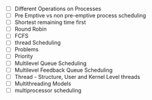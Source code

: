 - [ ] Different Operations on Processes
- [ ] Pre Emptive vs non pre-emptive process scheduling
- [ ] Shortest remaining time first
- [ ] Round Robin
- [ ] FCFS 
- [ ] thread Scheduling
- [ ] Problems
- [ ] Priority
- [ ] Multilevel Queue Scheduling
- [ ] Multilevel Feedback Queue Scheduling
- [ ] Thread - Structure, User and Kernel Level threads
- [ ] Multithreading Models
- [ ] multiprocessor scheduling